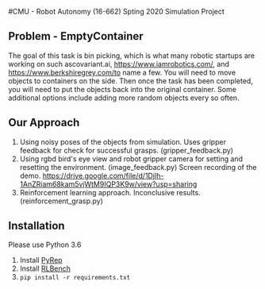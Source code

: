 #CMU - Robot Autonomy (16-662) Spting 2020 Simulation Project

## Problem - EmptyContainer
The goal of this task is bin picking, which is what many robotic startups are working on such ascovariant.ai, https://www.iamrobotics.com/, and https://www.berkshiregrey.com/to name a few. You will need to move objects to containers on the side. Then once the task has been completed, you will need to put the objects back into the original container. Some additional options include adding more random objects every so often.

## Our Approach
1. Using noisy poses of the objects from simulation. Uses gripper feedback for check for successful grasps. (gripper_feedback.py)
2. Using rgbd bird's eye view and robot gripper camera for setting and resetting the environment. (image_feedback.py)
Screen recording of the demo.
https://drive.google.com/file/d/1DjIh-1AnZRiam68kam5vjWtM9IQP3K9w/view?usp=sharing
3. Reinforcement learning approach. Inconclusive results. (reinforcement_grasp.py)

## Installation
Please use Python 3.6

1. Install [PyRep](https://github.com/stepjam/PyRep)
2. Install [RLBench](https://github.com/stepjam/RLBench)
3. `pip install -r requirements.txt`






